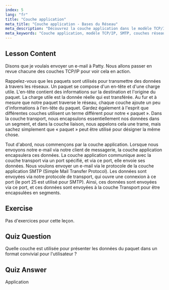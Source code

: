 ```yaml
---
index: 5
lang: "fr"
title: "Couche application"
meta_title: "Couche application - Bases du Réseau"
meta_description: "Découvrez la couche application dans le modèle TCP/IP, comment elle gère les données pour le courrier électronique (SMTP) et son rôle dans la communication réseau. Comprenez les couches réseau."
meta_keywords: "Couche application, modèle TCP/IP, SMTP, couches réseau, réseau Linux, tutoriel débutant, communication réseau"
---
```


## Lesson Content

Disons que je voulais envoyer un e-mail à Patty. Nous allons passer en revue chacune des couches TCP/IP pour voir cela en action.

Rappelez-vous que les paquets sont utilisés pour transmettre des données à travers les réseaux. Un paquet se compose d'un en-tête et d'une charge utile. L'en-tête contient des informations sur la destination et l'origine du paquet. La charge utile est la donnée réelle qui est transférée. Au fur et à mesure que notre paquet traverse le réseau, chaque couche ajoute un peu d'informations à l'en-tête du paquet. Gardez également à l'esprit que différentes couches utilisent un terme différent pour notre « paquet ». Dans la couche transport, nous encapsulons essentiellement nos données dans un segment, et dans la couche liaison, nous appelons cela une trame, mais sachez simplement que « paquet » peut être utilisé pour désigner la même chose.

Tout d'abord, nous commençons par la couche application. Lorsque nous envoyons notre e-mail via notre client de messagerie, la couche application encapsulera ces données. La couche application communique avec la couche transport via un port spécifié, et via ce port, elle envoie ses données. Nous voulons envoyer un e-mail via le protocole de la couche application SMTP (Simple Mail Transfer Protocol). Les données sont envoyées via notre protocole de transport, qui ouvre une connexion à ce port (le port 25 est utilisé pour SMTP). Ainsi, ces données sont envoyées via ce port, et ces données sont envoyées à la couche Transport pour être encapsulées en segments.

## Exercise

Pas d'exercices pour cette leçon.

## Quiz Question

Quelle couche est utilisée pour présenter les données du paquet dans un format convivial pour l'utilisateur ?

## Quiz Answer

Application
